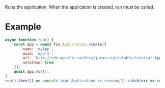 Runs the application. When the application is created, run must be called.
# Example
```js
async function run() {
    const app = await fin.Application.create({
        name: 'myApp',
        uuid: 'app-1',
        url: 'http://cdn.openfin.co/docs/javascript/stable/tutorial-Application.run.html',
        autoShow: true
    });
    await app.run();
}
run().then(() => console.log('Application is running')).catch(err => console.log(err));
```
